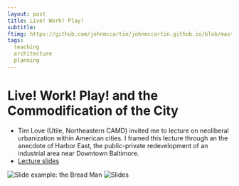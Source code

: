 ```yaml
---
layout: post
title: Live! Work! Play!
subtitle: 
ftimg: https://github.com/johnmccartin/johnmccartin.github.io/blob/master/img/live-work-play/bread-man.png?raw=true
tags:
  teaching
  architecture
  planning
---
```


# Live! Work! Play! and the Commodification of the City

* Tim Love (Utile, Northeastern CAMD) invited me to lecture on neoliberal urbanization within American cities. I framed this lecture through an the anecdote of Harbor East, the public-private redevelopment of an industrial area near Downtown Baltimore.
* [Lecture slides](https://docs.google.com/presentation/d/1VxpmPpO2Nh8ffG3bfjwjwrgqpC_rcrh1y9hW3B6CbNs/edit?usp=sharing)

![Slide example: the Bread Man](https://github.com/johnmccartin/johnmccartin.github.io/blob/master/img/live-work-play/bread-man.png?raw=true)
![Slides](https://github.com/johnmccartin/johnmccartin.github.io/blob/master/img/live-work-play/portfolio2020_Page_15_Image_0002.jpg?raw=true)